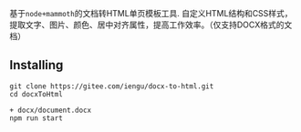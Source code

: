 
基于<code>node+mammoth</code>的文档转HTML单页模板工具. 自定义HTML结构和CSS样式，提取文字、图片、颜色、居中对齐属性，提高工作效率。（仅支持DOCX格式的文档）<br/>

## Installing
```
git clone https://gitee.com/iengu/docx-to-html.git
cd docxToHtml

+ docx/document.docx
npm run start
```






